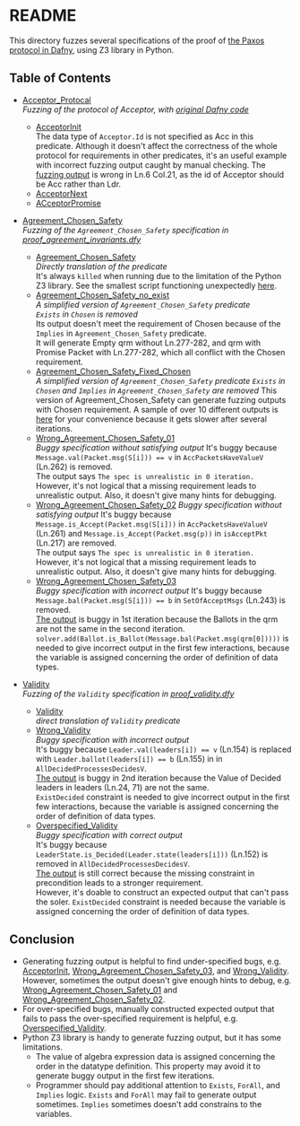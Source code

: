 # README
This directory fuzzes several specifications of the proof of [the Paxos protocol in Dafny](https://github.com/You2Xi2/paxos_proof), using Z3 library in Python. 

## Table of Contents
- [Acceptor_Protocal](https://github.com/You2Xi2/paxos_proof/tree/main/paxos/fuzzing/Acceptor_Protocol)  
  *Fuzzing of the protocol of Acceptor, with [original Dafny code](https://github.com/You2Xi2/paxos_proof/blob/main/paxos/agents.dfy)*  
  - [AcceptorInit](https://github.com/You2Xi2/paxos_proof/blob/main/paxos/fuzzing/Acceptor_Protocol/AcceptorInit.py)  
    The data type of ```Acceptor.Id``` is not specified as Acc in this predicate. 
    Although it doesn't affect the correctness of the whole protocol for requirements in other predicates, it's an useful example with incorrect fuzzing output caught by manual checking. The [fuzzing output](https://github.com/You2Xi2/paxos_proof/blob/main/paxos/fuzzing/Acceptor_Protocol/AcceptorInit_output.txt) is wrong in Ln.6 Col.21, as the id of Acceptor should be Acc rather than Ldr. 
  - [AcceptorNext](https://github.com/You2Xi2/paxos_proof/blob/main/paxos/fuzzing/Acceptor_Protocol/AcceptorNext.py)
  - [ACceptorPromise](https://github.com/You2Xi2/paxos_proof/blob/main/paxos/fuzzing/Acceptor_Protocol/AcceptorPromise.py)  
  

- [Agreement_Chosen_Safety](https://github.com/You2Xi2/paxos_proof/blob/main/paxos/fuzzing/Agreement_Chosen_Safety)  
  *Fuzzing of the ```Agreement_Chosen_Safety``` specification in [proof_agreement_invariants.dfy](https://github.com/You2Xi2/paxos_proof/blob/main/paxos/proof_agreement_invariants.dfy)*
  - [Agreement_Chosen_Safety](https://github.com/You2Xi2/paxos_proof/blob/main/paxos/fuzzing/Agreement_Chosen_Safety/Agreement_Chosen_Safety.py)  
  *Directly translation of the predicate*  
  It's always ```killed``` when running due to the limitation of the Python Z3 library. See the smallest script functioning unexpectedly [here](https://github.com/You2Xi2/paxos_proof/blob/unrealistic_Chosen/paxos/fuzzing/Agreement_Chosen_Safety.py).  
  - [Agreement_Chosen_Safety_no_exist](https://github.com/You2Xi2/paxos_proof/blob/main/paxos/fuzzing/Agreement_Chosen_Safety/Agreement_Chosen_Safety_no_exist.py)  
    *A simplified version of ```Agreement_Chosen_Safety``` predicate*  
    *```Exists``` in ```Chosen``` is removed*  
    Its output doesn't meet the requirement of Chosen because of the ```Implies``` in ```Agreement_Chosen_Safety``` predicate.  
    It will generate Empty qrm without Ln.277-282, and qrm with Promise Packet with Ln.277-282, which all conflict with the Chosen requirement.  
  - [Agreement_Chosen_Safety_Fixed_Chosen](https://github.com/You2Xi2/paxos_proof/blob/main/paxos/fuzzing/Agreement_Chosen_Safety/Agreement_Chosen_Safety.py)  
    *A simplified version of ```Agreement_Chosen_Safety``` predicate*
    *```Exists``` in ```Chosen``` and ```Implies``` in ```Agreement_Chosen_Safety``` are removed*
    This version of Agreement_Chosen_Safety can generate fuzzing outputs with Chosen requirement. A sample of over 10 different outputs is [here](https://github.com/You2Xi2/paxos_proof/blob/main/paxos/fuzzing/Agreement_Chosen_Safety/Agreement_Chosen_Safety_output.txt) for your convenience because it gets slower after several iterations. 
  - [Wrong_Agreement_Chosen_Safety_01](https://github.com/You2Xi2/paxos_proof/blob/main/paxos/fuzzing/Agreement_Chosen_Safety/Wrong_Agreement_Chosen_Safety_01.py)  
    *Buggy specification without satisfying output*
    It's buggy because ```Message.val(Packet.msg(S[i])) == v``` in ```AccPacketsHaveValueV``` (Ln.262) is removed.  
    The output says ```The spec is unrealistic in 0 iteration.```  
    However, it's not logical that a missing requirement leads to unrealistic output. Also, it doesn't give many hints for debugging. 
  - [Wrong_Agreement_Chosen_Safety_02](https://github.com/You2Xi2/paxos_proof/blob/main/paxos/fuzzing/Agreement_Chosen_Safety/Wrong_Agreement_Chosen_Safety_02.py)
    *Buggy specification without satisfying output*
    It's buggy because ```Message.is_Accept(Packet.msg(S[i]))``` in ```AccPacketsHaveValueV``` (Ln.261) and ```Message.is_Accept(Packet.msg(p))``` in ```isAcceptPkt``` (Ln.217) are removed.  
    The output says ```The spec is unrealistic in 0 iteration.```  
    However, it's not logical that a missing requirement leads to unrealistic output. Also, it doesn't give many hints for debugging. 
  - [Wrong_Agreement_Chosen_Safety_03](https://github.com/You2Xi2/paxos_proof/blob/main/paxos/fuzzing/Agreement_Chosen_Safety/Wrong_Agreement_Chosen_Safety_03.py)  
    *Buggy specification with incorrect output*
    It's buggy because ```Message.bal(Packet.msg(S[i])) == b``` in ```SetOfAcceptMsgs``` (Ln.243) is removed.  
    [The output](https://github.com/You2Xi2/paxos_proof/blob/main/paxos/fuzzing/Agreement_Chosen_Safety/Wrong_Agreement_Chosen_Safety_03_output.txt) is buggy in 1st iteration because the Ballots in the qrm are not the same in the second iteration.  ```solver.add(Ballot.is_Ballot(Message.bal(Packet.msg(qrm[0]))))```  is needed to give incorrect output in the first few interactions, because the variable is assigned concerning the order of definition of data types. 

- [Validity](https://github.com/You2Xi2/paxos_proof/tree/main/paxos/fuzzing/Validity)  
  *Fuzzing of the ```Validity``` specification in [proof_validity.dfy](https://github.com/You2Xi2/paxos_proof/blob/main/paxos/proof_validity.dfy)*
  - [Validity](https://github.com/You2Xi2/paxos_proof/blob/main/paxos/fuzzing/Validity/Validity.py)  
  *direct translation of ```Validity``` predicate*
  - [Wrong_Validity](https://github.com/You2Xi2/paxos_proof/blob/main/paxos/fuzzing/Validity/Wrong_Validity.py)  
  *Buggy specification with incorrect output*  
    It's buggy because ```Leader.val(leaders[i]) == v```  (Ln.154) is replaced with ```Leader.ballot(leaders[i]) == b``` (Ln.155) in in ```AllDecidedProcessesDecidesV```.  
    [The output](https://github.com/You2Xi2/paxos_proof/blob/main/paxos/fuzzing/Validity/Wrong_Validity_output.txt) is buggy in 2nd iteration because the Value of Decided leaders in leaders (Ln.24, 71) are not the same.  
    ```ExistDecided``` constraint is needed to give incorrect output in the first few interactions, because the variable is assigned concerning the order of definition of data types. 
  - [Overspecified_Validity](https://github.com/You2Xi2/paxos_proof/blob/main/paxos/fuzzing/Validity/Overspecified_Validity.py)  
  *Buggy specification with correct output*  
    It's buggy because ```LeaderState.is_Decided(Leader.state(leaders[i]))```  (Ln.152) is removed in ```AllDecidedProcessesDecidesV```.  
    [The output](https://github.com/You2Xi2/paxos_proof/blob/main/paxos/fuzzing/Validity/Overspecified_Validity_output.txt) is still correct because the missing constraint in precondition leads to a stronger requirement.  
    However, it's doable to construct an expected output that can't pass the soler. 
    ```ExistDecided``` constraint is needed because the variable is assigned concerning the order of definition of data types. 

## Conclusion 
- Generating fuzzing output is helpful to find under-specified bugs, e.g. [AcceptorInit](https://github.com/You2Xi2/paxos_proof/blob/main/paxos/fuzzing/Acceptor_Protocol/AcceptorInit.py), [Wrong_Agreement_Chosen_Safety_03](https://github.com/You2Xi2/paxos_proof/blob/main/paxos/fuzzing/Agreement_Chosen_Safety/Wrong_Agreement_Chosen_Safety_03.py), and [Wrong_Validity](https://github.com/You2Xi2/paxos_proof/blob/main/paxos/fuzzing/Validity/Wrong_Validity.py). However, sometimes the output doesn't give enough hints to debug, e.g. [Wrong_Agreement_Chosen_Safety_01](https://github.com/You2Xi2/paxos_proof/blob/main/paxos/fuzzing/Agreement_Chosen_Safety/Wrong_Agreement_Chosen_Safety_01.py) and [Wrong_Agreement_Chosen_Safety_02](https://github.com/You2Xi2/paxos_proof/blob/main/paxos/fuzzing/Agreement_Chosen_Safety/Wrong_Agreement_Chosen_Safety_02.py). 
- For over-specified bugs, manually constructed expected output that fails to pass the over-specified requirement is helpful, e.g. [Overspecified_Validity](https://github.com/You2Xi2/paxos_proof/blob/main/paxos/fuzzing/Validity/Overspecified_Validity.py). 
- Python Z3 library is handy to generate fuzzing output, but it has some limitations. 
  - The value of algebra expression data is assigned concerning the order in the datatype definition. This property may avoid it to generate buggy output in the first few iterations.  
  - Programmer should pay additional attention to ```Exists```, ```ForAll```, and ```Implies``` logic. ```Exists``` and  ```ForAll``` may fail to generate output sometimes. `Implies` sometimes doesn't add constrains to the variables. 
